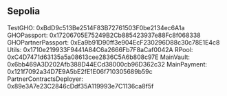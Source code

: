 ## Sepolia

TestGHO: 0xBdD9c513Be2514F83B72761503F0be2134ec6A1a
GHOPassport: 0x17206705E75249B2Cb885423937e88Fc8f068338
GHOPartnerPassport: 0xEa9b91D90ff3e904EcF230296D88c30c78E1E4c8
Utils: 0x1710e219933F9441A84C6a2666Fb7F8aCaf0042A
RPool: 0xC4D7471d63135a5a08613cee2836C5A6b808c97E
MainVault: 0x6bb469A3D202Afb388D44ECd38000cb96D362c32
MainPayment: 0x121f7092a34D7E9A5bE2fE1E06f710305689b59c
PartnerContractsDeployer: 0x89e3A7e23C2846cDdf35A119993e7C1136ca8f5f


